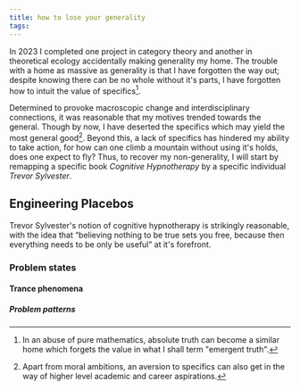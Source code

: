 ```yaml
---
title: how to lose your generality
tags: 
---
```


In 2023 I completed one project in category theory and another in theoretical ecology accidentally making generality my home. The trouble with a home as massive as generality is that I have forgotten the way out;<!--more--> despite knowing there can be no whole without it's parts, I have forgotten how to intuit the value of specifics[^1].

Determined to provoke macroscopic change and interdisciplinary connections, it was reasonable that my motives trended towards the general. Though by now, I have deserted the specifics which may yield the most general good[^2]. Beyond this, a lack of specifics has hindered my ability to take action, for how can one climb a mountain without using it's holds, does one expect to fly? Thus, to recover my non-generality, I will start by remapping a specific book *Cognitive Hypnotherapy* by a specific individual *Trevor Sylvester*.

## Engineering Placebos 

Trevor Sylvester's notion of cognitive hypnotherapy is strikingly reasonable, with the idea that “believing nothing to be true sets you free, because then everything needs to be only be useful” at it's forefront.

### Problem states

#### Trance phenomena

##### Problem patterns

[^1]: In an abuse of pure mathematics, absolute truth can become a similar home which forgets the value in what I shall term "emergent truth".
[^2]: Apart from moral ambitions, an aversion to specifics can also get in the way of higher level academic and career aspirations.
